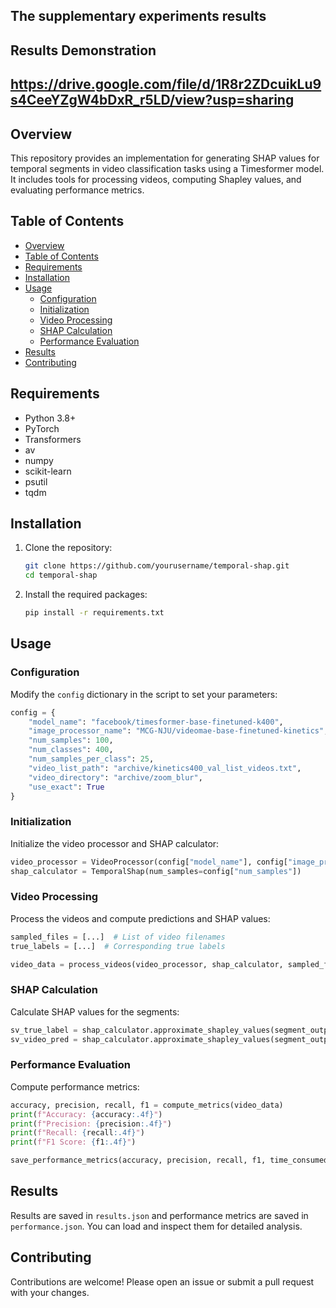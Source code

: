 
## The supplementary experiments results
## Results Demonstration
## https://drive.google.com/file/d/1R8r2ZDcuikLu9s4CeeYZgW4bDxR_r5LD/view?usp=sharing

## Overview

This repository provides an implementation for generating SHAP values for temporal segments in video classification tasks using a Timesformer model. It includes tools for processing videos, computing Shapley values, and evaluating performance metrics.

## Table of Contents


  - [Overview](#overview)
  - [Table of Contents](#table-of-contents)
  - [Requirements](#requirements)
  - [Installation](#installation)
  - [Usage](#usage)
    - [Configuration](#configuration)
    - [Initialization](#initialization)
    - [Video Processing](#video-processing)
    - [SHAP Calculation](#shap-calculation)
    - [Performance Evaluation](#performance-evaluation)
  - [Results](#results)
  - [Contributing](#contributing)

## Requirements

- Python 3.8+
- PyTorch
- Transformers
- av
- numpy
- scikit-learn
- psutil
- tqdm

## Installation

1. Clone the repository:

    ```sh
    git clone https://github.com/yourusername/temporal-shap.git
    cd temporal-shap
    ```

2. Install the required packages:

    ```sh
    pip install -r requirements.txt
    ```

## Usage

### Configuration

Modify the `config` dictionary in the script to set your parameters:

```python
config = {
    "model_name": "facebook/timesformer-base-finetuned-k400",
    "image_processor_name": "MCG-NJU/videomae-base-finetuned-kinetics",
    "num_samples": 100,
    "num_classes": 400,
    "num_samples_per_class": 25,
    "video_list_path": "archive/kinetics400_val_list_videos.txt",
    "video_directory": "archive/zoom_blur",
    "use_exact": True
}
```

### Initialization

Initialize the video processor and SHAP calculator:

```python
video_processor = VideoProcessor(config["model_name"], config["image_processor_name"])
shap_calculator = TemporalShap(num_samples=config["num_samples"])
```

### Video Processing

Process the videos and compute predictions and SHAP values:

```python
sampled_files = [...]  # List of video filenames
true_labels = [...]  # Corresponding true labels

video_data = process_videos(video_processor, shap_calculator, sampled_files, true_labels, use_exact=config["use_exact"])
```

### SHAP Calculation

Calculate SHAP values for the segments:

```python
sv_true_label = shap_calculator.approximate_shapley_values(segment_outputs, true_label)
sv_video_pred = shap_calculator.approximate_shapley_values(segment_outputs, video_pred_label)
```

### Performance Evaluation

Compute performance metrics:

```python
accuracy, precision, recall, f1 = compute_metrics(video_data)
print(f"Accuracy: {accuracy:.4f}")
print(f"Precision: {precision:.4f}")
print(f"Recall: {recall:.4f}")
print(f"F1 Score: {f1:.4f}")

save_performance_metrics(accuracy, precision, recall, f1, time_consumed, cpu_energy_consumed, gpu_energy_consumed, filename="performance.json")
```

## Results

Results are saved in `results.json` and performance metrics are saved in `performance.json`. You can load and inspect them for detailed analysis.

## Contributing

Contributions are welcome! Please open an issue or submit a pull request with your changes.

